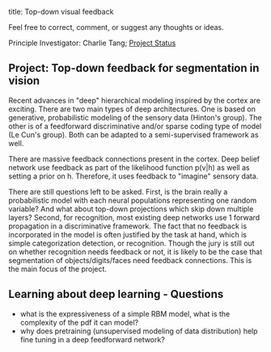 title: Top-down visual feedback

Feel free to correct, comment, or suggest any thoughts or ideas.

Principle Investigator: Charlie Tang; [Project Status](?q=node/523)

## Project: Top-down feedback for segmentation in vision

Recent advances in "deep" hierarchical modeling inspired by the cortex are
exciting. There are two main types of deep architectures. One is based on
generative, probabilistic modeling of the sensory data (Hinton's group). The
other is of a feedforward discriminative and/or sparse coding type of model
(Le Cun's group). Both can be adapted to a semi-supervised framework as well.

There are massive feedback connections present in the cortex. Deep belief
network use feedback as part of the likelihood function p(v|h) as well as
setting a prior on h. Therefore, it uses feedback to "imagine" sensory data.

There are still questions left to be asked. First, is the brain really a
probabilistic model with each neural populations representing one random
variable? And what about top-down projections which skip down multiple layers?
Second, for recognition, most existing deep networks use 1 forward propagation
in a discriminative framework. The fact that no feedback is incorporated in
the model is often justified by the task at hand, which is simple
categorization detection, or recognition. Though the jury is still out on
whether recognition needs feedback or not, it is likely to be the case that
segmentation of objects/digits/faces need feedback connections. This is the
main focus of the project.

## Learning about deep learning - Questions

  * what is the expressiveness of a simple RBM model, what is the complexity of the pdf it can model?
  * why does pretraining (unsupervised modeling of data distribution) help fine tuning in a deep feedforward network?
